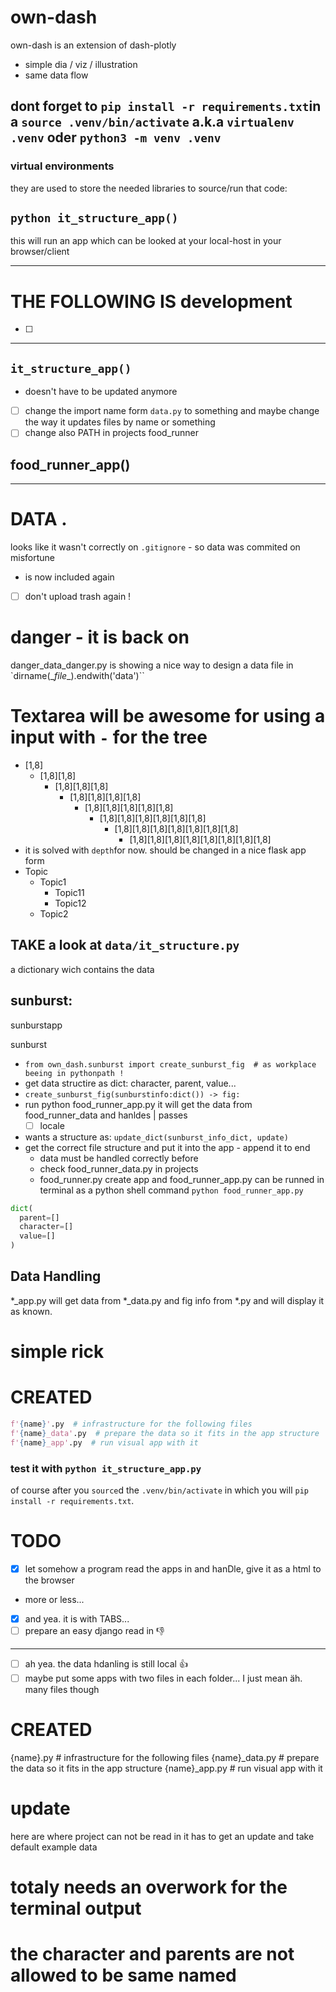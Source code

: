
# own-dash
own-dash is an extension of dash-plotly

- simple dia / viz / illustration
- same data flow

<!-- ### test it with food_runner_app.py -->
## dont forget to `pip install -r requirements.txt`in a `source .venv/bin/activate` a.k.a `virtualenv .venv` oder `python3 -m venv .venv`
### virtual environments
they are used to  store the needed libraries to source/run that code:
## `python it_structure_app()`
this will run an app which can be looked at your local-host in your browser/client

---
# THE FOLLOWING IS development
- [ ]
---
## `it_structure_app()`
- doesn't have to be updated anymore
- [ ] change the import name form `data.py` to something and maybe change the way it updates files by name or something
- [ ] change also PATH in projects food_runner
## food_runner_app()
---
# DATA .
looks like it wasn't correctly on `.gitignore` - so data was commited on misfortune
- is now included again
- [ ] don't upload trash again !


# danger - it is back on
danger_data_danger.py is showing a nice way to design a data file in
`dirname(\__file__).endwith('data')``


# Textarea will be awesome for using a input with `-` for the tree
- [1,8]
    - [1,8][1,8]
        - [1,8][1,8][1,8]
            - [1,8][1,8][1,8][1,8]
                - [1,8][1,8][1,8][1,8][1,8]
                    - [1,8][1,8][1,8][1,8][1,8][1,8]
                        - [1,8][1,8][1,8][1,8][1,8][1,8][1,8]
                            - [1,8][1,8][1,8][1,8][1,8][1,8][1,8][1,8]
- it is solved with `depth`for now. should be changed in a nice flask app form
- Topic
    - Topic1
        - Topic11
        - Topic12
    - Topic2
## TAKE a look at `data/it_structure.py`
a dictionary wich contains the data




## sunburst:
sunburstapp

sunburst
- `from own_dash.sunburst import create_sunburst_fig  # as workplace beeing in pythonpath !`
 - get data structire as dict: character, parent, value...
- `create_sunburst_fig(sunburstinfo:dict()) -> fig:`
- run python food_runner_app.py it will get the data from food_runner_data and hanldes | passes
    - [ ] locale

- wants a structure as:
`update_dict(sunburst_info_dict, update)`
- get the correct file structure and put it into the app - append it to end
  - data must be handled correctly before
  - check food_runner_data.py in projects
  - food_runner.py create app and food_runner_app.py can be runned in terminal as a python shell command `python food_runner_app.py`

```python
dict(
  parent=[]
  character=[]
  value=[]
)
```

## Data Handling
\*\_app.py will get data from \*\_data.py and fig info from \*.py
and will display it as known.

# simple rick


# CREATED
```python
f'{name}'.py  # infrastructure for the following files
f'{name}_data'.py  # prepare the data so it fits in the app structure
f'{name}_app'.py  # run visual app with it
```
### test it with `python it_structure_app.py`
of course after you `source`d the `.venv/bin/activate` in which you will
`pip install -r requirements.txt`.

# TODO
- [X] let somehow a program read the apps in and hanDle, give it as a html to the browser
- more or less...
- [x] and yea. it is with TABS...
- [ ] prepare an easy django read in :-1:
---

- [ ] ah yea. the data hdanling is still local :+1:
- [ ] maybe put some apps with two files in each folder... I just mean äh. many files though

# CREATED
{name}.py  # infrastructure for the following files
{name}_data.py  # prepare the data so it fits in the app structure
{name}_app.py  # run visual app with it

# update
here are where project can not be read in it has to get an update and take default example data

# totaly needs an overwork for the terminal output
# the character and parents are not allowed to be same named
